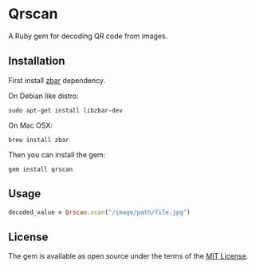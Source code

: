 # Qrscan

A Ruby gem for decoding QR code from images.

## Installation

First install [zbar](https://zbar.sourceforge.net/) dependency.

On Debian like distro:
```
sudo apt-get install libzbar-dev
```

On Mac OSX:
```
brew install zbar
```

Then you can install the gem:
```
gem install qrscan
```

## Usage

```ruby
decoded_value = Qrscan.scan("/image/path/file.jpg")
```

## License

The gem is available as open source under the terms of the [MIT License](https://opensource.org/licenses/MIT).
